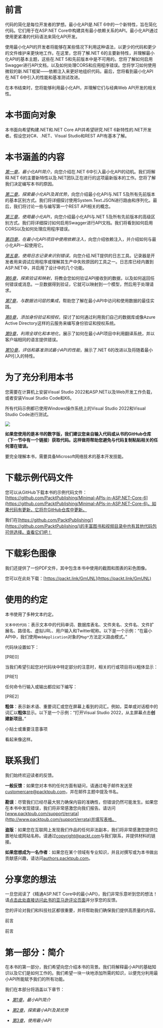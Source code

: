 # 前言

代码的简化是每位开发者的梦想。最小化API是.NET 6中的一个新特性，旨在简化代码。它们用于在ASP.NET Core中构建具有最小依赖关系的API。最小化API通过使用更紧凑的代码语法来简化API开发。

使用最小化API的开发者将能够在某些情况下利用这种语法，以更少的代码和更少的文件维护来更快地工作。在这里，您将了解.NET 6的主要新特性，并理解最小化API的基本主题，这些在.NET 5和先前版本中是不可用的。您将了解如何启用Swagger进行API文档，以及如何处理CORS和应用程序错误。您将学习如何使用微软的新.NET框架——依赖注入来更好地组织代码。最后，您将看到最小化API在.NET 6中引入的性能和基准测试改进。

在本书结束时，您将能够利用最小化API，并理解它们与经典Web API开发的相关性。

# 本书面向对象

本书面向希望构建.NET和.NET Core API并希望研究.NET 6新特性的.NET开发者。假设您对C#、.NET、Visual Studio和REST API有基本了解。

# 本书涵盖的内容

[*第一章*](B17902_01.xhtml#_idTextAnchor014)，*最小化API简介*，向您介绍在.NET 6中引入最小化API的动机。我们将解释.NET 6的主要新特性以及.NET团队正在进行的这项最新版本的工作。您将了解我们决定编写本书的原因。

[*第二章*](B17902_02.xhtml#_idTextAnchor023)，*探索最小化API及其优势*，向您介绍最小化API与.NET 5及所有先前版本的基本区别方式。我们将详细探讨使用System.Text.JSON进行路由和序列化。最后，我们将讨论一些与编写第一个REST API相关的概念。

[*第三章*](B17902_03.xhtml#_idTextAnchor038)，*使用最小化API*，向您介绍最小化API与.NET 5及所有先前版本的高级区别方式。我们将详细探讨如何启用Swagger进行API文档。我们将看到如何启用CORS以及如何处理应用程序错误。

[*第四章*](B17902_04.xhtml#_idTextAnchor061)，*在最小化API项目中使用依赖注入*，向您介绍依赖注入，并介绍如何与最小化API一起使用它。

[*第五章*](B17902_05.xhtml#_idTextAnchor068)，*使用日志记录来识别错误*，向您介绍.NET提供的日志工具。记录器是开发者用来调试应用程序或理解其生产中失败原因的工具之一。日志库已经内置到ASP.NET中，并启用了设计中的几个功能。

[*第6章*](B17902_06.xhtml#_idTextAnchor082)，*探索验证和映射*，将教会您如何验证API接收到的数据，以及如何返回任何错误或消息。一旦数据得到验证，它就可以映射到一个模型，然后用于处理请求。

[*第7章*](B17902_07.xhtml#_idTextAnchor094)，*与数据访问层的集成*，帮助您了解在最小API中访问和使用数据的最佳实践。

[*第8章*](B17902_08.xhtml#_idTextAnchor109)，*添加身份验证和授权*，探讨了如何通过利用我们自己的数据库或像Azure Active Directory这样的云服务来编写身份验证和授权系统。

[*第9章*](B17902_09.xhtml#_idTextAnchor125)，*利用全球化和本地化*，展示了如何在最小API项目中利用翻译系统，并以客户端相同的语言提供错误。

[*第10章*](B17902_10.xhtml#_idTextAnchor140)，*评估和基准测试最小API的性能*，展示了.NET 6的改进以及将随着最小API引入的特性。

# 为了充分利用本书

您需要在计算机上安装Visual Studio 2022和ASP.NET以及Web开发工作负载，或者安装Visual Studio Code和K6。

所有代码示例都已使用Windows操作系统上的Visual Studio 2022和Visual Studio Code进行测试。

![](img/B17902_Preface_Table1.jpg)

**如果您使用的是本书的数字版，我们建议您亲自输入代码或从书的GitHub仓库（下一节中有一个链接）获取代码。这样做将帮助您避免与代码复制粘贴相关的任何潜在错误。**

要完全理解本书，需要具备Microsoft网络技术的基本开发技能。

# 下载示例代码文件

您可以从GitHub下载本书的示例代码文件：[https://github.com/PacktPublishing/Minimal-APIs-in-ASP.NET-Core-6](https://github.com/PacktPublishing/Minimal-APIs-in-ASP.NET-Core-6)。如果代码有更新，它将在GitHub仓库中更新。

我们在[https://github.com/PacktPublishing/](https://github.com/PacktPublishing/)的丰富图书和视频目录中也有其他代码包可供选择。查看它们吧！

# 下载彩色图像

我们还提供了一份PDF文件，其中包含本书中使用的截图和图表的彩色图像。

您可以在此处下载：[https://packt.link/GmUNL](https://packt.link/GmUNL)

# 使用的约定

本书使用了多种文本约定。

`文本中的代码`：表示文本中的代码单词、数据库表名、文件夹名、文件名、文件扩展名、路径名、虚拟URL、用户输入和Twitter昵称。以下是一个示例：“在最小API中，我们使用`WebApplication`对象的`Map*`方法定义路由模式。”

代码块设置如下：

[PRE0]

当我们希望引起您对代码块中特定部分的注意时，相关的行或项目将以粗体显示：

[PRE1]

任何命令行输入或输出都应如下编写：

[PRE2]

**粗体**：表示新术语、重要词汇或您在屏幕上看到的词汇。例如，菜单或对话框中的词汇以**粗体**显示。以下是一个示例：“打开Visual Studio 2022，从主屏幕点击**创建新项目**。”

小贴士或重要注意事项

看起来像这样。

# 联系我们

我们始终欢迎读者的反馈。

**一般反馈**：如果您对本书的任何方面有疑问，请通过电子邮件发送至[customercare@packtpub.com](mailto:customercare@packtpub.com)，并在邮件主题中提及书名。

**勘误**：尽管我们已经尽最大努力确保内容的准确性，但错误仍然可能发生。如果您在本书中发现错误，我们将非常感激您向我们报告。请访问[www.packtpub.com/support/errata](http://www.packtpub.com/support/errata)并填写表格。

**盗版**：如果您在互联网上发现我们作品的任何非法副本，我们将非常感激您提供位置地址或网站名称。请通过[copyright@packt.com](mailto:copyright@packt.com)与我们联系，并提供材料的链接。

**如果您想成为一名作者**：如果您在某个领域有专业知识，并且对撰写或为本书做出贡献感兴趣，请访问[authors.packtpub.com](http://authors.packtpub.com)。

# 分享您的想法

一旦您阅读了《精通ASP.NET Core中的最小API》，我们非常乐意听到您的想法！请[点击此处直接访问此书的亚马逊评论页面](https://packt.link/r/1803237821)并分享您的反馈。

您的评论对我们和科技社区都很重要，并将帮助我们确保我们提供高质量的内容。

前言

前言

# 第一部分：简介

在本书的第一部分，我们希望向您介绍本书的背景。我们将解释最小API的基础知识以及它们是如何工作的。我们希望一块一块地添加所需的知识，以便充分利用最小API所能赋予我们的所有功能。

我们在本部分将涵盖以下章节：

+   [*第1章*](B17902_01.xhtml#_idTextAnchor014)，*最小API简介*

+   [*第2章*](B17902_02.xhtml#_idTextAnchor023)，*探索最小API及其优势*

+   [*第3章*](B17902_03.xhtml#_idTextAnchor038)，*使用最小API*
